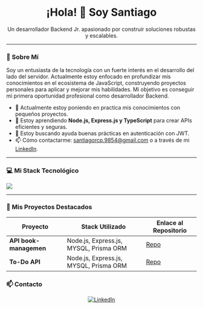 <h1 align="center">¡Hola! 👋 Soy Santiago</h1>
<p align="center">
  Un desarrollador Backend Jr. apasionado por construir soluciones robustas y escalables.
</p>

---

### 🌱 Sobre Mí

Soy un entusiasta de la tecnología con un fuerte interés en el desarrollo del lado del servidor. Actualmente estoy enfocado en profundizar mis conocimientos en el ecosistema de JavaScript, construyendo proyectos personales para aplicar y mejorar mis habilidades. Mi objetivo es conseguir mi primera oportunidad profesional como desarrollador Backend.

- 🔭 Actualmente estoy poniendo en practica mis conocimientos con pequeños proyectos.
- 🌱 Estoy aprendiendo **Node.js, Express.js y TypeScript** para crear APIs eficientes y seguras.
- 🤔 Estoy buscando ayuda buenas prácticas en autenticación con JWT.
- 📫 Cómo contactarme: santiagorcp.9854@gmail.com o a través de mi [LinkedIn](https://www.linkedin.com/in/santiagorcp/).

---

### 💻 Mi Stack Tecnológico

<p align="left">
  <a href="https://skillicons.dev">
    <img src="https://skillicons.dev/icons?i=nodejs,express,typescript,javascript,git,github,vscode,mysql" />
  </a>
</p>

---

### 🚀 Mis Proyectos Destacados

| Proyecto          | Stack Utilizado            | Enlace al Repositorio |
| ----------------- | -------------------------- | --------------------- |
| **API  book-managemen** | Node.js, Express.js, MYSQL, Prisma ORM | <a href="https://github.com/SantiagoRcp/book-management">Repo</a>    |
| **To-Do API** | Node.js, Express.js, MYSQL, Prisma ORM | <a href="https://github.com/SantiagoRcp/todo-api">Repo</a>    |

### 📫 Contacto

<p align="center">
<a href="https://www.linkedin.com/in/santiagorcp/" target="_blank">
<img alt="LinkedIn" src="https://img.shields.io/badge/LinkedIn-0077B5?style=for-the-badge&logo=linkedin&logoColor=white">
</a>
</p>

